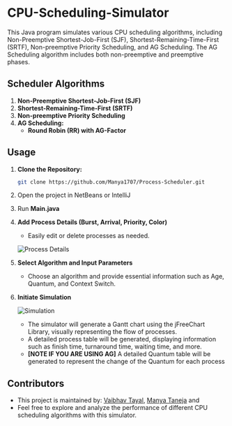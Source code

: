 # CPU-Scheduling-Simulator
This Java program simulates various CPU scheduling algorithms, including Non-Preemptive Shortest-Job-First (SJF), Shortest-Remaining-Time-First (SRTF), Non-preemptive Priority Scheduling, and AG Scheduling. The AG Scheduling algorithm includes both non-preemptive and preemptive phases.

## Scheduler Algorithms
1. **Non-Preemptive Shortest-Job-First (SJF)**
2. **Shortest-Remaining-Time-First (SRTF)**
3. **Non-preemptive Priority Scheduling**
4. **AG Scheduling:**
   - **Round Robin (RR) with AG-Factor**

## Usage 
1. **Clone the Repository:**
   ```bash
   git clone https://github.com/Manya1707/Process-Scheduler.git
2. Open the project in NetBeans or IntelliJ
3. Run **Main.java**
4. **Add Process Details (Burst, Arrival, Priority, Color)**
   - Easily edit or delete processes as needed.

   ![Process Details](https://github.com/AbdelrhmanReda17/CPU-Schedulers-Simulator/assets/90706154/b04c1d71-11a4-41b1-9414-3e461be2a41a)

5. **Select Algorithm and Input Parameters**
   - Choose an algorithm and provide essential information such as Age, Quantum, and Context Switch.

6. **Initiate Simulation**

   ![Simulation](https://github.com/AbdelrhmanReda17/CPU-Schedulers-Simulator/assets/90706154/05794b1a-cdb9-4b68-a0ff-8497d6ce5e17)
   - The simulator will generate a Gantt chart using the jFreeChart Library, visually representing the flow of processes.
   - A detailed process table will be generated, displaying information such as finish time, turnaround time, waiting time, and more.
   - **[NOTE IF YOU ARE USING AG]** A detailed Quantum table will be generated to represent the change of the Quantum for each process

## Contributors
- This project is maintained by: [Vaibhav Tayal](https://github.com/vtayal2405), [Manya Taneja](https://github.com/Manya1707) and 
- Feel free to explore and analyze the performance of different CPU scheduling algorithms with this simulator.
